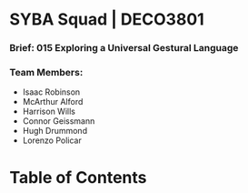 # SYBA Squad | DECO3801
### Brief: 015 Exploring a Universal Gestural Language

### Team Members:
- Isaac Robinson
- McArthur Alford
- Harrison Wills
- Connor Geissmann
- Hugh Drummond
- Lorenzo Policar

# Table of Contents

